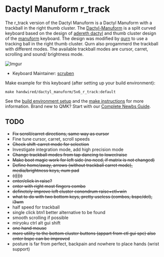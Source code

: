 # Dactyl Manuform r_track

The r_track version of the Dactyl Manuform is a Dactyl Manuform with a trackball in the right thumb cluster. 
The [Dactyl-Manuform](https://github.com/tshort/dactyl-keyboard) is a split curved keyboard based on the design of [adereth dactyl](https://github.com/adereth/dactyl-keyboard) and thumb cluster design of the [manuform](https://geekhack.org/index.php?topic=46015.0) keyboard. The design was modified by [qurn](https://gitlab.com/qurn) to use a tracking ball in the right thumb cluster. 
Qurn also progammerd the trackball with different modes. The available trackball modes are cursor, carret, scrolling and sound/ brightness mode.

![Imgur](https://i.imgur.com/J8CNXSF.jpg)


* Keyboard Maintainer: [scruben](https://github.com/scruben)

Make example for this keyboard (after setting up your build environment):

    make handwired/dactyl_manuform/5x6_r_track:default

See the [build environment setup](https://docs.qmk.fm/#/getting_started_build_tools) and the [make instructions](https://docs.qmk.fm/#/getting_started_make_guide) for more information. Brand new to QMK? Start with our [Complete Newbs Guide](https://docs.qmk.fm/#/newbs).

## TODO
- ~~Fix scroll/carret directions, same way as cursor~~
- Fine tune cursor, carret, scroll speeds
- ~~Check shift-carret mode for selection~~
- Investigate integration mode, add high precision mode
- ~~Change trackball modes from tap dancing to lower/raise~~
- ~~Make boot magic work for left side (no need, if matrix is not changed)~~
- ~~Define home/away, arrows (without trackball carret mode), media/brightness keys, num pad~~
- ~~({[]})~~
- ~~enter/click in raise?~~
- ~~enter with right most fingers combo~~
- ~~definetely improve left cluster conondrum raise+ctl+win~~
- ~~what to do with two bottom keys, pretty useless (combos, bspc/del), i3wm~~
- half speed for trackball
- single click btn1 better alternative to be found
- smooth scrolling if possible
- miryoku ctrl alt gui shift
- ~~one hand mouse~~
- ~~more utility to the bottom cluster buttons (appart from ctl gui spc) also enter bspc can be improved~~
- posture is far from perfect, backpain and nowhere to place hands (wrist support)
